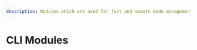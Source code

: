 ```yaml
---
description: Modules which are used for fast and smooth Node management via Nethermind.Cli
---
```


# CLI Modules

